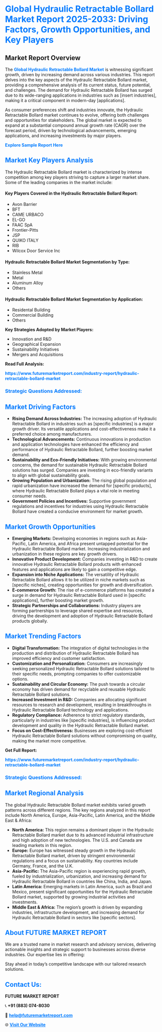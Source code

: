 <h1 style="color: #007BFF;">Global Hydraulic Retractable Bollard Market Report 2025-2033: Driving Factors, Growth Opportunities, and Key Players</h1>

<section id="overview">
<h2>Market Report Overview</h2>
<p>The <a href="https://www.futuremarketreport.com/industry-report/hydraulic-retractable-bollard-market" style="color: #007BFF; text-decoration: none;"><strong>Global Hydraulic Retractable Bollard Market</strong></a> is witnessing significant growth, driven by increasing demand across various industries. This report delves into the key aspects of the Hydraulic Retractable Bollard market, providing a comprehensive analysis of its current status, future potential, and challenges. The demand for Hydraulic Retractable Bollard has surged due to its wide-ranging applications in industries such as [insert industries], making it a critical component in modern-day [applications].</p>
<p>As consumer preferences shift and industries innovate, the Hydraulic Retractable Bollard market continues to evolve, offering both challenges and opportunities for stakeholders. The global market is expected to expand at a substantial compound annual growth rate (CAGR) over the forecast period, driven by technological advancements, emerging applications, and increasing investments by major players.</p>
</section>

<section id="overview">
<p><a href="https://www.futuremarketreport.com/request-sample/reportId=54715" style="color: #007BFF; text-decoration: none;"><strong>Explore Sample Report Here</strong></a></p>
</section>

<section id="key-players">
<h2 style="color: #007BFF;">Market Key Players Analysis</h2>
<p>The Hydraulic Retractable Bollard market is characterized by intense competition among key players striving to capture a larger market share. Some of the leading companies in the market include:</p>
<h4>Key Players Covered in the Hydraulic Retractable Bollard Report:</h4>
<ul><li>Avon Barrier</li><li>BFT</li><li>CAME URBACO</li><li>EL-GO</li><li>FAAC SpA</li><li>Frontier-Pitts</li><li>JSP</li><li>QUIKO ITALY</li><li>RIB</li><li>Wilcox Door Service Inc</li></ul>
<h4>Hydraulic Retractable Bollard Market Segmentation by Type:</h4>
<ul><li>Stainless Metal</li><li>Metal</li><li>Aluminum Alloy</li><li>Others</li></ul>

<h4>Hydraulic Retractable Bollard Market Segmentation by Application:</h4>
<ul><li>Residental Building</li><li>Commercial Building</li><li>Others</li></ul>
<p><strong>Key Strategies Adopted by Market Players:</strong></p>
<ul>
<li>Innovation and R&D</li>
<li>Geographical Expansion</li>
<li>Sustainability Initiatives</li>
<li>Mergers and Acquisitions</li>
</ul>
</section>

<section>
<p><strong>Read Full Analysis: </strong></p><a href="https://www.futuremarketreport.com/industry-report/hydraulic-retractable-bollard-market" style="color: #007BFF; text-decoration: none;"><strong>https://www.futuremarketreport.com/industry-report/hydraulic-retractable-bollard-market</strong></a>
<h3 style="color: #007BFF;">Strategic Questions Addressed:</h3>
</section>

<section id="driving-factors">
<h2 style="color: #007BFF;">Market Driving Factors</h2>
<ul>
<li><strong>Rising Demand Across Industries:</strong> The increasing adoption of Hydraulic Retractable Bollard in industries such as [specific industries] is a major growth driver. Its versatile applications and cost-effectiveness make it a preferred choice among manufacturers.</li>
<li><strong>Technological Advancements:</strong> Continuous innovations in production and application technologies have enhanced the efficiency and performance of Hydraulic Retractable Bollard, further boosting market demand.</li>
<li><strong>Sustainability and Eco-Friendly Initiatives:</strong> With growing environmental concerns, the demand for sustainable Hydraulic Retractable Bollard solutions has surged. Companies are investing in eco-friendly variants to align with global sustainability goals.</li>
<li><strong>Growing Population and Urbanization:</strong> The rising global population and rapid urbanization have increased the demand for [specific products], where Hydraulic Retractable Bollard plays a vital role in meeting consumer needs.</li>
<li><strong>Government Policies and Incentives:</strong> Supportive government regulations and incentives for industries using Hydraulic Retractable Bollard have created a conducive environment for market growth.</li>
</ul>
</section>

<section id="growth-opportunities">
<h2 style="color: #007BFF;">Market Growth Opportunities</h2>
<ul>
<li><strong>Emerging Markets:</strong> Developing economies in regions such as Asia-Pacific, Latin America, and Africa present untapped potential for the Hydraulic Retractable Bollard market. Increasing industrialization and urbanization in these regions are key growth drivers.</li>
<li><strong>Innovative Product Development:</strong> Companies investing in R&D to create innovative Hydraulic Retractable Bollard products with enhanced features and applications are likely to gain a competitive edge.</li>
<li><strong>Expansion into Niche Applications:</strong> The versatility of Hydraulic Retractable Bollard allows it to be utilized in niche markets such as [specific niches], creating opportunities for growth and diversification.</li>
<li><strong>E-commerce Growth:</strong> The rise of e-commerce platforms has created a surge in demand for Hydraulic Retractable Bollard used in [specific applications], further boosting market growth.</li>
<li><strong>Strategic Partnerships and Collaborations:</strong> Industry players are forming partnerships to leverage shared expertise and resources, driving the development and adoption of Hydraulic Retractable Bollard products globally.</li>
</ul>
</section>

<section id="trending-factors">
<h2 style="color: #007BFF;">Market Trending Factors</h2>
<ul>
<li><strong>Digital Transformation:</strong> The integration of digital technologies in the production and distribution of Hydraulic Retractable Bollard has improved efficiency and customer satisfaction.</li>
<li><strong>Customization and Personalization:</strong> Consumers are increasingly seeking personalized Hydraulic Retractable Bollard solutions tailored to their specific needs, prompting companies to offer customizable options.</li>
<li><strong>Sustainability and Circular Economy:</strong> The push towards a circular economy has driven demand for recyclable and reusable Hydraulic Retractable Bollard solutions.</li>
<li><strong>Increased Investment in R&D:</strong> Companies are allocating significant resources to research and development, resulting in breakthroughs in Hydraulic Retractable Bollard technology and applications.</li>
<li><strong>Regulatory Compliance:</strong> Adherence to strict regulatory standards, particularly in industries like [specific industries], is influencing product development and quality in the Hydraulic Retractable Bollard market.</li>
<li><strong>Focus on Cost-Effectiveness:</strong> Businesses are exploring cost-efficient Hydraulic Retractable Bollard solutions without compromising on quality, making the market more competitive.</li>
</ul>
</section>

<section>
<p><strong>Get Full Report: </strong></p><a href="https://www.futuremarketreport.com/industry-report/hydraulic-retractable-bollard-market" style="color: #007BFF; text-decoration: none;"><strong>https://www.futuremarketreport.com/industry-report/hydraulic-retractable-bollard-market</strong></a>
<h3 style="color: #007BFF;">Strategic Questions Addressed:</h3>
</section>


<section id="regional-analysis">
<h2 style="color: #007BFF;">Market Regional Analysis</h2>
<p>The global Hydraulic Retractable Bollard market exhibits varied growth patterns across different regions. The key regions analyzed in this report include North America, Europe, Asia-Pacific, Latin America, and the Middle East & Africa:</p>
<ul>
<li><strong>North America:</strong> This region remains a dominant player in the Hydraulic Retractable Bollard market due to its advanced industrial infrastructure and high adoption of new technologies. The U.S. and Canada are leading markets in this region.</li>
<li><strong>Europe:</strong> Europe has witnessed steady growth in the Hydraulic Retractable Bollard market, driven by stringent environmental regulations and a focus on sustainability. Key countries include Germany, France, and the U.K.</li>
<li><strong>Asia-Pacific:</strong> The Asia-Pacific region is experiencing rapid growth, fueled by industrialization, urbanization, and increasing demand for Hydraulic Retractable Bollard in countries like China, India, and Japan.</li>
<li><strong>Latin America:</strong> Emerging markets in Latin America, such as Brazil and Mexico, present significant opportunities for the Hydraulic Retractable Bollard market, supported by growing industrial activities and investments.</li>
<li><strong>Middle East & Africa:</strong> The region’s growth is driven by expanding industries, infrastructure development, and increasing demand for Hydraulic Retractable Bollard in sectors like [specific sectors].</li>
</ul>
</section>

<footer>
<h2 style="color: #007BFF;">About FUTURE MARKET REPORT</h2>
<p>We are a trusted name in market research and advisory services, delivering actionable insights and strategic support to businesses across diverse industries. Our expertise lies in offering:</p>

<p>Stay ahead in today’s competitive landscape with our tailored research solutions.</p>

<h2 style="color: #007BFF;">Contact Us:</h2>
<p><strong>FUTURE MARKET REPORT</strong></p>
<p>📞 <strong>+91 (883) 074-8030</strong></p>
<p>📧 <strong><a href="mailto:help@futuremarketreport.com" style="color: #007BFF;">help@futuremarketreport.com</a></strong></p>
<p>🌐 <strong><a href="https://www.futuremarketreport.com/" style="color: #007BFF;">Visit Our Website</a></strong></p>
</footer>